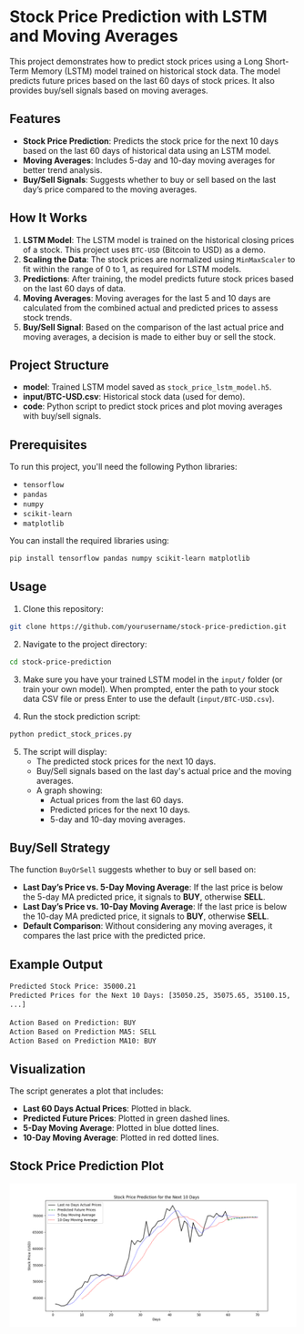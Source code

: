 # Stock Price Prediction with LSTM and Moving Averages

This project demonstrates how to predict stock prices using a Long Short-Term Memory (LSTM) model trained on historical stock data. The model predicts future prices based on the last 60 days of stock prices. It also provides buy/sell signals based on moving averages.

## Features

- **Stock Price Prediction**: Predicts the stock price for the next 10 days based on the last 60 days of historical data using an LSTM model.
- **Moving Averages**: Includes 5-day and 10-day moving averages for better trend analysis.
- **Buy/Sell Signals**: Suggests whether to buy or sell based on the last day’s price compared to the moving averages.

## How It Works

1. **LSTM Model**: The LSTM model is trained on the historical closing prices of a stock. This project uses `BTC-USD` (Bitcoin to USD) as a demo.
2. **Scaling the Data**: The stock prices are normalized using `MinMaxScaler` to fit within the range of 0 to 1, as required for LSTM models.
3. **Predictions**: After training, the model predicts future stock prices based on the last 60 days of data.
4. **Moving Averages**: Moving averages for the last 5 and 10 days are calculated from the combined actual and predicted prices to assess stock trends.
5. **Buy/Sell Signal**: Based on the comparison of the last actual price and moving averages, a decision is made to either buy or sell the stock.

## Project Structure

- **model**: Trained LSTM model saved as `stock_price_lstm_model.h5`.
- **input/BTC-USD.csv**: Historical stock data (used for demo).
- **code**: Python script to predict stock prices and plot moving averages with buy/sell signals.

## Prerequisites

To run this project, you'll need the following Python libraries:

- `tensorflow`
- `pandas`
- `numpy`
- `scikit-learn`
- `matplotlib`

You can install the required libraries using:

```bash
pip install tensorflow pandas numpy scikit-learn matplotlib
```

## Usage

1. Clone this repository:

```bash
git clone https://github.com/yourusername/stock-price-prediction.git
```

2. Navigate to the project directory:

```bash
cd stock-price-prediction
```

3. Make sure you have your trained LSTM model in the `input/` folder (or train your own model). When prompted, enter the path to your stock data CSV file or press Enter to use the default (`input/BTC-USD.csv`).

4. Run the stock prediction script:

```bash
python predict_stock_prices.py
```

5. The script will display:
   - The predicted stock prices for the next 10 days.
   - Buy/Sell signals based on the last day's actual price and the moving averages.
   - A graph showing:
     - Actual prices from the last 60 days.
     - Predicted prices for the next 10 days.
     - 5-day and 10-day moving averages.

## Buy/Sell Strategy

The function `BuyOrSell` suggests whether to buy or sell based on:
- **Last Day’s Price vs. 5-Day Moving Average**: If the last price is below the 5-day MA predicted price, it signals to **BUY**, otherwise **SELL**.
- **Last Day’s Price vs. 10-Day Moving Average**: If the last price is below the 10-day MA predicted price, it signals to **BUY**, otherwise **SELL**.
- **Default Comparison**: Without considering any moving averages, it compares the last price with the predicted price.

## Example Output

```
Predicted Stock Price: 35000.21
Predicted Prices for the Next 10 Days: [35050.25, 35075.65, 35100.15, ...]

Action Based on Prediction: BUY
Action Based on Prediction MA5: SELL
Action Based on Prediction MA10: BUY
```

## Visualization

The script generates a plot that includes:

- **Last 60 Days Actual Prices**: Plotted in black.
- **Predicted Future Prices**: Plotted in green dashed lines.
- **5-Day Moving Average**: Plotted in blue dotted lines.
- **10-Day Moving Average**: Plotted in red dotted lines.

## Stock Price Prediction Plot
![Stock Price Prediction Plot](https://github.com/Skynerd/Stock_Market_Prediction/blob/main/DemoPlot.png)
